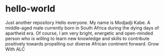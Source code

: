 # hello-world
Just another repository
Hello everyone. My name is Modjadji Kabe. A middle-aged male currently born in South Africa during the dying days of apartheid era. Of course, I am very bright, energetic and open-minded person who is willing to learn new knowledge and skills to contribute positively towards propelling our diverse African continent forward. 
Grow With ALC
